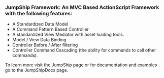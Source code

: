 ### JumpShip Framework: An MVC Based ActionScript Framework with the following features: ###

  * A Standardized Data Model
  * A Command Pattern Based Controller
  * A standardized View Mediator with asset loading tools.
  * Model / View Data Binding
  * Controller Before / After filtering
  * Controller Command Cascading (the ability for commands to call other commands).

To learn more visit the JumpShip page or for documentation and examples go to the JumpShipDocs page.